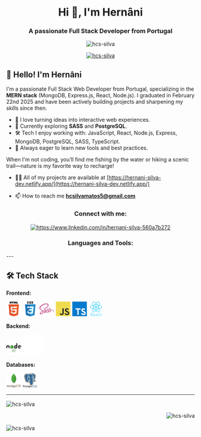 <h1 align="center">Hi 👋, I'm Hernâni</h1>
<h3 align="center">A passionate Full Stack Developer from Portugal</h3>

<p align="center"> <img src="https://komarev.com/ghpvc/?username=hcs-silva&label=Profile%20views&color=0e75b6&style=flat" alt="hcs-silva" /> </p>

<p align="center"> <a href="https://github.com/ryo-ma/github-profile-trophy"><img src="https://github-profile-trophy.vercel.app/?username=hcs-silva" alt="hcs-silva" /></a> </p>

## 👋 Hello! I'm Hernâni

I'm a passionate Full Stack Web Developer from Portugal, specializing in the **MERN stack** (MongoDB, Express.js, React, Node.js). I graduated in February 22nd 2025 and have been actively building projects and sharpening my skills since then.

- 🔭 I love turning ideas into interactive web experiences.
- 🌱 Currently exploring **SASS** and **PostgreSQL**.
- 🛠️ Tech I enjoy working with: JavaScript, React, Node.js, Express, MongoDB, PostgreSQL, SASS, TypeScript.
- 🚀 Always eager to learn new tools and best practices.

When I'm not coding, you’ll find me fishing by the water or hiking a scenic trail—nature is my favorite way to recharge!



- 👨‍💻 All of my projects are available at [https://hernani-silva-dev.netlify.app/](https://hernani-silva-dev.netlify.app/)

- 📫 How to reach me **hcsilvamatos5@gmail.com**

<h3 align="center">Connect with me:</h3>
<p align="center">
<a href="https://linkedin.com/in/https://www.linkedin.com/in/hernani-silva-560a7b272" target="blank"><img align="center" src="https://raw.githubusercontent.com/rahuldkjain/github-profile-readme-generator/master/src/images/icons/Social/linked-in-alt.svg" alt="https://www.linkedin.com/in/hernani-silva-560a7b272" height="30" width="40" /></a>
</p>

<h3 align="center">Languages and Tools:</h3>
---

## 🛠️ Tech Stack

**Frontend:**  
<!-- HTML5 -->
<img src="https://raw.githubusercontent.com/devicons/devicon/master/icons/html5/html5-original-wordmark.svg" alt="HTML5" width="40" height="40"/><!-- CSS3 -->
<img src="https://raw.githubusercontent.com/devicons/devicon/master/icons/css3/css3-original-wordmark.svg" alt="CSS3" width="40" height="40"/><!-- SASS -->
<img src="https://raw.githubusercontent.com/devicons/devicon/master/icons/sass/sass-original.svg" alt="SASS" width="40" height="40"/><!-- JavaScript -->
<img src="https://raw.githubusercontent.com/devicons/devicon/master/icons/javascript/javascript-original.svg" alt="JavaScript" width="40" height="40"/><!-- TypeScript -->
<img src="https://raw.githubusercontent.com/devicons/devicon/master/icons/typescript/typescript-original.svg" alt="TypeScript" width="40" height="40"/><!-- React -->
<img src="https://raw.githubusercontent.com/devicons/devicon/master/icons/react/react-original-wordmark.svg" alt="React" width="40" height="40"/>






**Backend:**  
<!-- Node.js -->
<img src="https://raw.githubusercontent.com/devicons/devicon/master/icons/nodejs/nodejs-original-wordmark.svg" alt="Node.js" width="40" height="40"/><!-- Express.js -->
<img src="https://raw.githubusercontent.com/hcs-silva/hcs-silva/refs/heads/main/express-white.svg" alt="Express" width="55" height="55"/>




**Databases:**

<!-- MongoDB -->
<img src="https://raw.githubusercontent.com/devicons/devicon/master/icons/mongodb/mongodb-original-wordmark.svg" alt="MongoDB" width="40" height="40"/><!-- PostgreSQL -->
<img src="https://raw.githubusercontent.com/devicons/devicon/master/icons/postgresql/postgresql-original-wordmark.svg" alt="PostgreSQL" width="40" height="40"/>

---

<p><img align="center" src="https://github-readme-stats.vercel.app/api/top-langs?username=hcs-silva&show_icons=true&locale=en&layout=compact" alt="hcs-silva" /></p>

<p>&nbsp;<img align="right" src="https://github-readme-stats.vercel.app/api?username=hcs-silva&show_icons=true&locale=en" alt="hcs-silva" /></p>

<p><img align="center" src="https://github-readme-streak-stats.herokuapp.com/?user=hcs-silva&" alt="hcs-silva" /></p>
